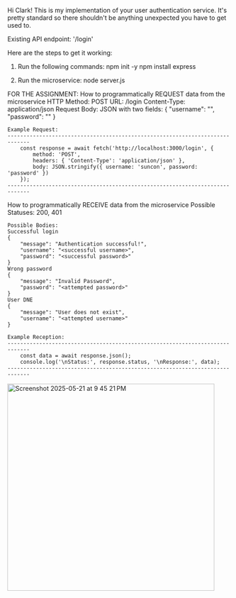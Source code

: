 Hi Clark! This is my implementation of your user authentication service. It's pretty standard so there shouldn't be anything unexpected you have to get used to.

Existing API endpoint: '/login'

Here are the steps to get it working:
1. Run the following commands:
npm init -y
npm install express

2. Run the microservice:
node server.js

FOR THE ASSIGNMENT:
How to programmatically REQUEST data from the microservice
    HTTP Method: POST
    URL: /login
    Content-Type: application/json
    Request Body: JSON with two fields:
    {
    "username": "<username>",
    "password": "<password>"
    }

    Example Request:
    -----------------------------------------------------------------------------
        const response = await fetch('http://localhost:3000/login', {
            method: 'POST',
            headers: { 'Content-Type': 'application/json' },
            body: JSON.stringify({ username: 'suncon', password: 'password' })
        });
    -----------------------------------------------------------------------------

How to programmatically RECEIVE data from the microservice 
    Possible Statuses: 200, 401

    Possible Bodies:
    Successful login
    {
        "message": "Authentication successful!",
        "username": "<successful username>",
        "password": "<successful password>"
    }
    Wrong password
    {
        "message": "Invalid Password",
        "password": "<attempted password>"
    }
    User DNE
    {
        "message": "User does not exist",
        "username": "<attempted username>"
    }

    Example Reception:
    -----------------------------------------------------------------------------
        const data = await response.json();
        console.log('\nStatus:', response.status, '\nResponse:', data);
    -----------------------------------------------------------------------------

<img width="467" alt="Screenshot 2025-05-21 at 9 45 21 PM" src="https://github.com/user-attachments/assets/2e10837b-71a2-4e1b-a67e-d5c3405ba132" />
